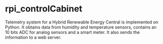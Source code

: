 # rpi_controlCabinet
Telemetry system for a Hybrid Renewable Energy Central is implemented on Python. It obtains data from humidity and temperature sensors, contains an 10 bits ADC for analog sensors and a smart meter. It also sends the information to a web server.
